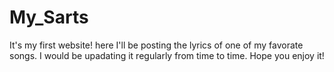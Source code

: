 # My_Sarts
It's my first website!  here I'll be posting the lyrics of one of my favorate songs.
I would be upadating it regularly from time to time.
Hope you enjoy it!
